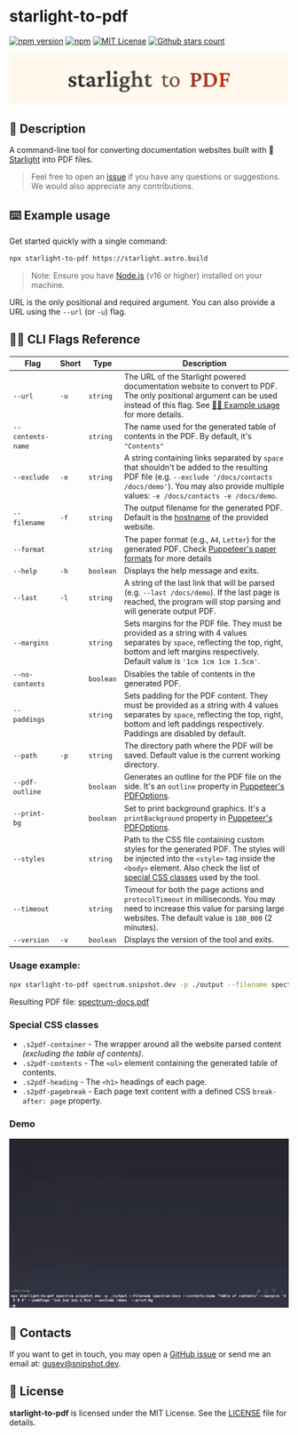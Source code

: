 # starlight-to-pdf

[![npm version](https://img.shields.io/npm/v/starlight-to-pdf?style=for-the-badge&logo=npm&color=0B936A)](https://www.npmjs.com/package/starlight-to-pdf?activeTab=versions)
[![npm](https://img.shields.io/npm/dw/starlight-to-pdf?style=for-the-badge&logo=npm&label=NPM)](https://www.npmjs.com/package/starlight-to-pdf?activeTab=readme)
[![MIT License](https://img.shields.io/badge/License-MIT-%23A31F34?style=for-the-badge)](https://github.com/Linkerin/starlight-to-pdf/blob/main/LICENSE)
[![Github stars count](https://img.shields.io/github/stars/Linkerin/starlight-to-pdf?style=for-the-badge&logo=github&label=stars&color=EEB51C)](https://github.com/Linkerin/starlight-to-pdf/stargazers)

![starlight to pdf banner image](./readme_assets/starlight-to-pdf.svg)

## 📖 Description <a id="description"></a>

A command-line tool for converting documentation websites built with
🌟[Starlight](https://starlight.astro.build) into PDF files.

> Feel free to open an
> [issue](https://github.com/Linkerin/starlight-to-pdf/issues) if you have any
> questions or suggestions. We would also appreciate any contributions.

## ⌨️ Example usage <a id="usage"></a>

Get started quickly with a single command:

```bash
npx starlight-to-pdf https://starlight.astro.build
```

> Note: Ensure you have [Node.js](https://nodejs.org) (v16 or higher) installed
> on your machine.

URL is the only positional and required argument. You can also provide a URL
using the `--url` (or `-u`) flag.

## 👨‍💻 CLI Flags Reference <a id="flags"></a>

| Flag              | Short | Type      | Description                                                                                                                                                                                                                   |
| ----------------- | ----- | --------- | ----------------------------------------------------------------------------------------------------------------------------------------------------------------------------------------------------------------------------- |
| `--url`           | `-u`  | `string`  | The URL of the Starlight powered documentation website to convert to PDF. The only positional argument can be used instead of this flag. See [👨‍💻 Example usage](#usage) for more details.                                     |
| `--contents-name` |       | `string`  | The name used for the generated table of contents in the PDF. By default, it's `"Contents"`                                                                                                                                   |
| `--exclude`       | `-e`  | `string`  | A string containing links separated by `space` that shouldn't be added to the resulting PDF file (e.g. `--exclude '/docs/contacts /docs/demo'`). You may also provide multiple values: `-e /docs/contacts -e /docs/demo`.     |
| `--filename`      | `-f`  | `string`  | The output filename for the generated PDF. Default is the [hostname](https://developer.mozilla.org/en-US/docs/Web/API/URL/hostname) of the provided website.                                                                  |
| `--format`        |       | `string`  | The paper format (e.g., `A4`, `Letter`) for the generated PDF. Check [Puppeteer's paper formats](https://pptr.dev/api/puppeteer.paperformat) for more details                                                                 |
| `--help`          | `-h`  | `boolean` | Displays the help message and exits.                                                                                                                                                                                          |
| `--last`          | `-l`  | `string`  | A string of the last link that will be parsed (e.g. `--last /docs/demo`). If the last page is reached, the program will stop parsing and will generate output PDF.                                                            |
| `--margins`       |       | `string`  | Sets margins for the PDF file. They must be provided as a string with 4 values separates by `space`, reflecting the top, right, bottom and left margins respectively. Default value is `'1cm 1cm 1cm 1.5cm'`.                 |
| `--no-contents`   |       | `boolean` | Disables the table of contents in the generated PDF.                                                                                                                                                                          |
| `--paddings`      |       | `string`  | Sets padding for the PDF content. They must be provided as a string with 4 values separates by `space`, reflecting the top, right, bottom and left paddings respectively. Paddings are disabled by default.                   |
| `--path`          | `-p`  | `string`  | The directory path where the PDF will be saved. Default value is the current working directory.                                                                                                                               |
| `--pdf-outline`   |       | `boolean` | Generates an outline for the PDF file on the side. It's an `outline` property in [Puppeteer's PDFOptions](https://pptr.dev/api/puppeteer.pdfoptions).                                                                         |
| `--print-bg`      |       | `boolean` | Set to print background graphics. It's a `printBackground` property in [Puppeteer's PDFOptions](https://pptr.dev/api/puppeteer.pdfoptions/).                                                                                  |
| `--styles`        |       | `string`  | Path to the CSS file containing custom styles for the generated PDF. The styles will be injected into the `<style>` tag inside the `<body>` element. Also check the list of [special CSS classes](#classes) used by the tool. |
| `--timeout`       |       | `string`  | Timeout for both the page actions and `protocolTimeout` in milliseconds. You may need to increase this value for parsing large websites. The default value is `180_000` (2 minutes).                                          |
| `--version`       | `-v`  | `boolean` | Displays the version of the tool and exits.                                                                                                                                                                                   |

### Usage example:

```bash
npx starlight-to-pdf spectrum.snipshot.dev -p ./output --filename spectrum-docs --contents-name "Table of contents" --margins '0 0 0 0' --paddings '1cm 1cm 1cm 1.5cm' --exclude /demo  --print-bg
```

Resulting PDF file: [spectrum-docs.pdf](./readme_assets/spectrum-docs.pdf)

### Special CSS classes <a id="classes"></a>

- `.s2pdf-container` - The wrapper around all the website parsed content
  _(excluding the table of contents)_.
- `.s2pdf-contents` - The `<ul>` element containing the generated table of
  contents.
- `.s2pdf-heading` - The `<h1>` headings of each page.
- `.s2pdf-pagebreak` - Each page text content with a defined CSS
  `break-after: page` property.

### Demo

![Usage demo](./readme_assets/demo.gif)

## 📨 Contacts <a id="contacts"></a>

If you want to get in touch, you may open a
[GitHub issue](https://github.com/Linkerin/starlight-to-pdf/issues) or send me
an email at: [gusev@snipshot.dev](mailto:gusev@snipshot.dev).

## 🪪 License <a id="license"></a>

**starlight-to-pdf** is licensed under the MIT License. See the
[LICENSE](https://github.com/Linkerin/starlight-to-pdf/blob/main/LICENSE) file
for details.
